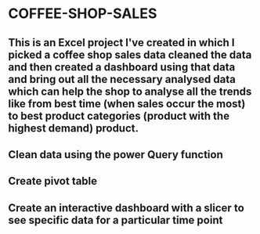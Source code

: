 # COFFEE-SHOP-SALES
## This is an Excel project I've created in which I picked a coffee shop sales data cleaned the data and then created a dashboard using that data and bring out all the necessary analysed data which can help the shop to analyse all the trends like from best time (when sales occur the most) to best product categories (product with the highest demand) product.
## Clean data using the power Query function
## Create pivot table
## Create an interactive dashboard with a slicer to see specific data for a particular time point
